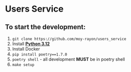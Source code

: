 # Users Service

## To start the development:
1. ```git clone https://github.com/moy-rayon/users_service```
2. Install [**Python 3.12**](https://www.python.org/downloads/release/python-3120/)
3. Install Docker
4. ```pip install poetry==1.7.0```
5. ```poetry shell``` - all development **MUST** be in poetry shell
6. ```make setup```
